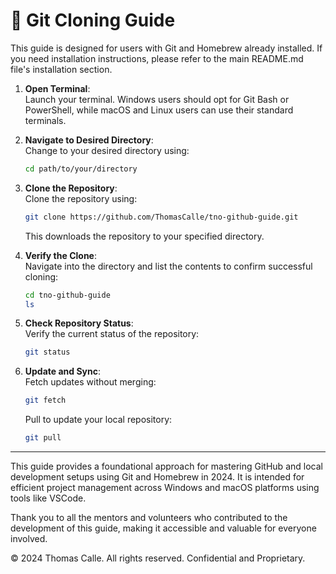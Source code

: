 # 📖 Git Cloning Guide

This guide is designed for users with Git and Homebrew already installed. If you need installation instructions, please refer to the main README.md file's installation section.

1. **Open Terminal**:  
   Launch your terminal. Windows users should opt for Git Bash or PowerShell, while macOS and Linux users can use their standard terminals.

2. **Navigate to Desired Directory**:  
   Change to your desired directory using:
   ```bash
   cd path/to/your/directory
   ```

3. **Clone the Repository**:  
   Clone the repository using:
   ```bash
   git clone https://github.com/ThomasCalle/tno-github-guide.git
   ```
   This downloads the repository to your specified directory.

4. **Verify the Clone**:  
   Navigate into the directory and list the contents to confirm successful cloning:
   ```bash
   cd tno-github-guide
   ls
   ```

5. **Check Repository Status**:  
   Verify the current status of the repository:
   ```bash
   git status
   ```

6. **Update and Sync**:  
   Fetch updates without merging:
   ```bash
   git fetch
   ```
   Pull to update your local repository:
   ```bash
   git pull
   ```

---

This guide provides a foundational approach for mastering GitHub and local development setups using Git and Homebrew in 2024. It is intended for efficient project management across Windows and macOS platforms using tools like VSCode.

Thank you to all the mentors and volunteers who contributed to the development of this guide, making it accessible and valuable for everyone involved.

© 2024 Thomas Calle. All rights reserved. Confidential and Proprietary.